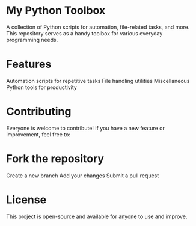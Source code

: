 # My Python Toolbox
A collection of Python scripts for automation, file-related tasks, and more. This repository serves as a handy toolbox for various everyday programming needs.

# Features
Automation scripts for repetitive tasks
File handling utilities
Miscellaneous Python tools for productivity

# Contributing
Everyone is welcome to contribute! If you have a new feature or improvement, feel free to:

# Fork the repository
Create a new branch
Add your changes
Submit a pull request

# License
This project is open-source and available for anyone to use and improve.